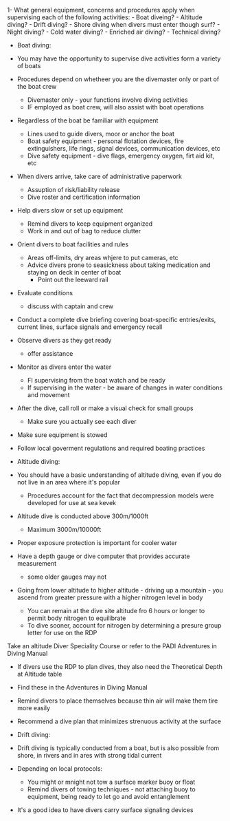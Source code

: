 1- What general equipment, concerns and procedures apply when supervising each of the following activities:
    - Boat diveing?
    - Altitude diving?
    - Drift diving?
    - Shore diving when divers must enter though surf?
    - Night diving?
    - Cold water diving?
    - Enriched air diving?
    - Technical diving?

- Boat diving:

- You may have the opportunity to supervise dive activities form a variety of boats
- Procedures depend on whetheer you are the divemaster only or part of the boat crew
    - Divemaster only - your functions involve diving activities
    - IF employed as boat crew, will also assist with boat operations
- Regardless of the boat be familiar with equipment
    - Lines used to guide divers, moor or anchor the boat
    - Boat safety equipment - personal flotation devices, fire extinguishers, life rings, signal devices, communication devices, etc
    - Dive safety equipment - dive flags, emergency oxygen, firt aid kit, etc
- When divers arrive, take care of administrative paperwork
    - Assuption of risk/liability release
    - Dive roster and certification information
- Help divers slow or set up equipment
    - Remind divers to keep equipment organized
    - Work in and out of bag to reduce clutter
- Orient divers to boat facilities and rules
    - Areas off-limits, dry areas whjere to put cameras, etc
    - Advice divers prone to seasickness about taking medication and staying on deck in center of boat
        - Point out the leeward rail
- Evaluate conditions
    - discuss with captain and crew
- Conduct a complete dive briefing covering boat-specific entries/exits, current lines, surface signals and emergency recall
- Observe divers as they get ready
    - offer assistance
- Monitor as divers enter the water
    - FI supervising from the boat watch and be ready
    - If supervising in the water - be aware of changes in water conditions and movement
- After the dive, call roll or make a visual check for small groups
    - Make sure you actually see each diver
- Make sure equipment is stowed
- Follow local goverment regulations and required boating practices

- Altitude diving:

- You should have a basic understanding of altitude diving, even if you do not live in an area where it's popular
    - Procedures account for the fact that decompression models were developed for use at sea kevek
- Altitude dive is conducted above 300m/1000ft 
    - Maximum 3000m/10000ft
- Proper exposure protection is important for cooler water
- Have a depth gauge or dive computer that provides accurate measurement
    - some older gauges may not
- Going from lower altitude to higher altitude - driving up a mountain - you ascend from greater pressure with a higher nitrogen level in body
    - You can remain at the dive site altitude fro 6 hours or longer to permit body nitrogen to equilibrate
    - To dive sooner, account for nitrogen by determining a presure group letter for use on the RDP

Take an altitude Diver Speciality Course or refer to the PADI Adventures in Diving Manual

- If divers use the RDP to plan dives, they also need the Theoretical Depth at Altitude table
- Find these in the Adventures in Diving Manual
- Remind divers to place themselves because thin air will make them tire more easily
- Recommend a dive plan that minimizes strenuous activity at the surface

- Drift diving:

- Drift diving is typically conducted from a boat, but is also possible from shore, in rivers and in ares with strong tidal current
- Depending on local protocols:
    - You might or mnight not tow a surface marker buoy or float
    - Remind divers of towing techniques - not attaching buoy to equipment, being ready to let go and avoid entanglement
- It's a good idea to have divers carry surface signaling devices
